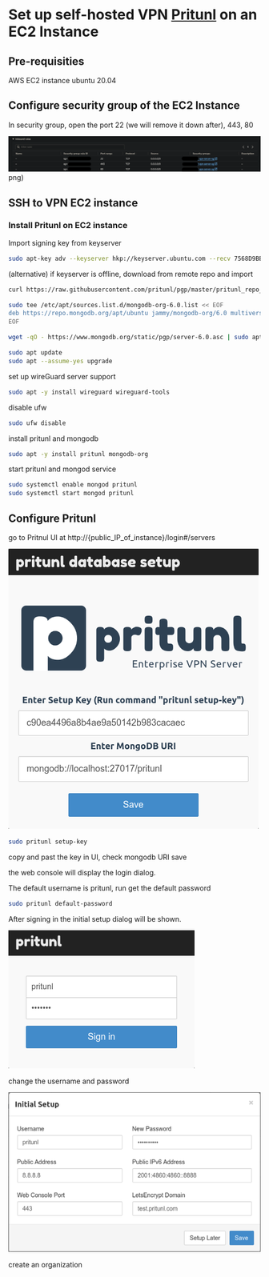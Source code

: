 
# Set up self-hosted VPN [Pritunl](https://docs.pritunl.com/) on an EC2 Instance

## Pre-requisities

AWS EC2 instance ubuntu 20.04

## Configure security group of the EC2 Instance

In security group, open the port 22 (we will remove it down after), 443, 80

![alt text](images/vpn-security-group.png)png)

## SSH to VPN EC2 instance

### Install Pritunl on EC2 instance

Import signing key from keyserver

```sh
sudo apt-key adv --keyserver hkp://keyserver.ubuntu.com --recv 7568D9BB55FF9E5287D586017AE645C0CF8E292A
```
(alternative) if keyserver is offline, download from remote repo and import

```sh
curl https://raw.githubusercontent.com/pritunl/pgp/master/pritunl_repo_pub.asc | sudo apt-key add -
```

```sh
sudo tee /etc/apt/sources.list.d/mongodb-org-6.0.list << EOF
deb https://repo.mongodb.org/apt/ubuntu jammy/mongodb-org/6.0 multiverse
EOF
```

```sh
wget -qO - https://www.mongodb.org/static/pgp/server-6.0.asc | sudo apt-key add -
```

```sh
sudo apt update
sudo apt --assume-yes upgrade
```

set up wireGuard server support

```sh
sudo apt -y install wireguard wireguard-tools
```

disable ufw

```sh
sudo ufw disable
```

install pritunl and mongodb

```sh
sudo apt -y install pritunl mongodb-org
```

start pritunl and mongod service

```sh
sudo systemctl enable mongod pritunl
sudo systemctl start mongod pritunl
```

## Configure Pritunl

go to Pritnul UI at http://{public_IP_of_instance}/login#/servers

![alt text](images/pritnl-setup-key.png)

```sh
sudo pritunl setup-key
```

copy and past the key in UI, check mongodb URI save

the web console will display the login dialog. 

The default username is pritunl, run get the default password

```sh
sudo pritunl default-password
```

After signing in the initial setup dialog will be shown. 

![alt text](images/login.png)

change the username and password

![alt text](images/change-password.png)

create an organization

